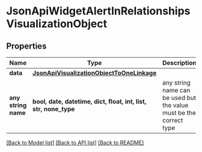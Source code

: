 # JsonApiWidgetAlertInRelationshipsVisualizationObject


## Properties
Name | Type | Description | Notes
------------ | ------------- | ------------- | -------------
**data** | [**JsonApiVisualizationObjectToOneLinkage**](JsonApiVisualizationObjectToOneLinkage.md) |  | 
**any string name** | **bool, date, datetime, dict, float, int, list, str, none_type** | any string name can be used but the value must be the correct type | [optional]

[[Back to Model list]](../README.md#documentation-for-models) [[Back to API list]](../README.md#documentation-for-api-endpoints) [[Back to README]](../README.md)


